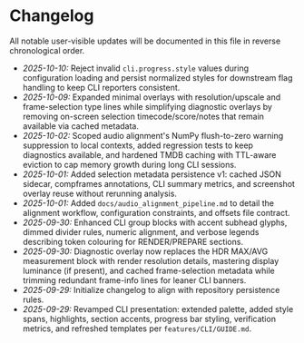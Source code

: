 # Changelog

All notable user-visible updates will be documented in this file in reverse chronological order.

- *2025-10-10:* Reject invalid `cli.progress.style` values during configuration loading and persist normalized styles for downstream flag handling to keep CLI reporters consistent.
- *2025-10-09:* Expanded minimal overlays with resolution/upscale and frame-selection type lines while simplifying diagnostic overlays by removing on-screen selection timecode/score/notes that remain available via cached metadata.
- *2025-10-02:* Scoped audio alignment's NumPy flush-to-zero warning suppression to local contexts, added regression tests to keep diagnostics available, and hardened TMDB caching with TTL-aware eviction to cap memory growth during long CLI sessions.
- *2025-10-01:* Added selection metadata persistence v1: cached JSON sidecar, compframes annotations, CLI summary metrics, and screenshot overlay reuse without rerunning analysis.
- *2025-10-01:* Added `docs/audio_alignment_pipeline.md` to detail the alignment workflow, configuration constraints, and offsets file contract.
- *2025-09-30:* Enhanced CLI group blocks with accent subhead glyphs, dimmed divider rules, numeric alignment, and verbose legends describing token colouring for RENDER/PREPARE sections.
- *2025-09-30:* Diagnostic overlay now replaces the HDR MAX/AVG measurement block with render resolution details, mastering display luminance (if present), and cached frame-selection metadata while trimming redundant frame-info lines for leaner CLI banners.
- *2025-09-29:* Initialize changelog to align with repository persistence rules.
- *2025-09-29:* Revamped CLI presentation: extended palette, added style spans, highlights, section accents, progress bar styling, verification metrics, and refreshed templates per `features/CLI/GUIDE.md`.
